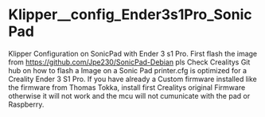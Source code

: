 # Klipper__config_Ender3s1Pro_SonicPad
Klipper Configuration on SonicPad with Ender 3 s1 Pro. First flash the image from https://github.com/Jpe230/SonicPad-Debian
pls Check Crealitys Git hub on how to flash a Image on a Sonic Pad
printer.cfg is optimized for a Creality Ender 3 S1 Pro. If you have already a Custom firmware installed like the firmware from Thomas Tokka, install first Crealitys original Firmware otherwise it will not work
and the mcu will not cumunicate with the pad or Raspberry.
